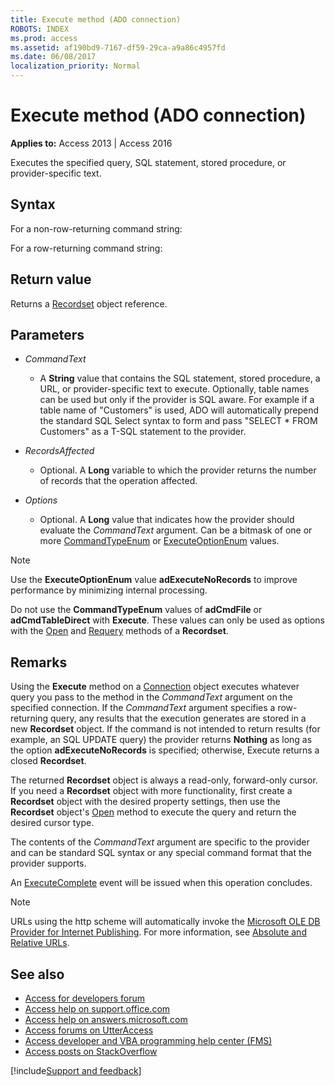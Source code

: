 ```yaml
---
title: Execute method (ADO connection)
ROBOTS: INDEX
ms.prod: access
ms.assetid: af190bd9-7167-df59-29ca-a9a86c4957fd
ms.date: 06/08/2017
localization_priority: Normal
---
```



# Execute method (ADO connection)

**Applies to:** Access 2013 | Access 2016

Executes the specified query, SQL statement, stored procedure, or provider-specific text.

## Syntax

For a non-row-returning command string:

For a row-returning command string:


## Return value

Returns a [Recordset](https://msdn.microsoft.com/library/0f963bf8-f066-dc8a-b754-f427de712df1%28Office.15%29.aspx) object reference.


## Parameters

-  _CommandText_
    
    - A **String** value that contains the SQL statement, stored procedure, a URL, or provider-specific text to execute. Optionally, table names can be used but only if the provider is SQL aware. For example if a table name of "Customers" is used, ADO will automatically prepend the standard SQL Select syntax to form and pass "SELECT * FROM Customers" as a T-SQL statement to the provider.
    
- _RecordsAffected_
    
    - Optional. A **Long** variable to which the provider returns the number of records that the operation affected.
    
- _Options_
    
    - Optional. A **Long** value that indicates how the provider should evaluate the _CommandText_ argument. Can be a bitmask of one or more [CommandTypeEnum](https://msdn.microsoft.com/library/9ad8f155-88a0-00eb-2855-1e1a2a677437%28Office.15%29.aspx) or [ExecuteOptionEnum](https://msdn.microsoft.com/library/bd6d44a3-e471-7aa0-3e65-6775334de2ff%28Office.15%29.aspx) values.
    

> [!NOTE] 
> Use the **ExecuteOptionEnum** value **adExecuteNoRecords** to improve performance by minimizing internal processing.
> 
> Do not use the **CommandTypeEnum** values of **adCmdFile** or **adCmdTableDirect** with **Execute**. These values can only be used as options with the [Open](https://msdn.microsoft.com/library/87ef19a4-28e1-dec7-ed33-4ae500b9c460%28Office.15%29.aspx) and [Requery](https://msdn.microsoft.com/library/1062d907-979f-020a-b2ed-94e11c0e7d08%28Office.15%29.aspx) methods of a **Recordset**.


## Remarks

Using the **Execute** method on a [Connection](https://msdn.microsoft.com/library/c16023aa-0321-2513-ee71-255d6ffba03d%28Office.15%29.aspx) object executes whatever query you pass to the method in the _CommandText_ argument on the specified connection. If the _CommandText_ argument specifies a row-returning query, any results that the execution generates are stored in a new **Recordset** object. If the command is not intended to return results (for example, an SQL UPDATE query) the provider returns **Nothing** as long as the option **adExecuteNoRecords** is specified; otherwise, Execute returns a closed **Recordset**.

The returned **Recordset** object is always a read-only, forward-only cursor. If you need a **Recordset** object with more functionality, first create a **Recordset** object with the desired property settings, then use the **Recordset** object's [Open](https://msdn.microsoft.com/library/87ef19a4-28e1-dec7-ed33-4ae500b9c460%28Office.15%29.aspx) method to execute the query and return the desired cursor type.

The contents of the  _CommandText_ argument are specific to the provider and can be standard SQL syntax or any special command format that the provider supports.

An [ExecuteComplete](https://msdn.microsoft.com/library/47317d97-e373-32f4-9438-2dff46b8d367%28Office.15%29.aspx) event will be issued when this operation concludes.


> [!NOTE] 
> URLs using the http scheme will automatically invoke the [Microsoft OLE DB Provider for Internet Publishing](https://msdn.microsoft.com/library/5d1e8db5-dabb-0914-e11e-e2eac72bfa77%28Office.15%29.aspx). For more information, see [Absolute and Relative URLs](https://msdn.microsoft.com/library/79a1f793-7154-1c13-7dfe-a1b8cd64e1ea%28Office.15%29.aspx).

## See also

- [Access for developers forum](https://social.msdn.microsoft.com/Forums/office/home?forum=accessdev)
- [Access help on support.office.com](https://support.office.com/search/results?query=Access)
- [Access help on answers.microsoft.com](https://answers.microsoft.com/)
- [Access forums on UtterAccess](https://www.utteraccess.com/forum/index.php?act=idx)
- [Access developer and VBA programming help center (FMS)](https://www.fmsinc.com/MicrosoftAccess/developer/)
- [Access posts on StackOverflow](https://stackoverflow.com/questions/tagged/ms-access)

[!include[Support and feedback](~/includes/feedback-boilerplate.md)]
